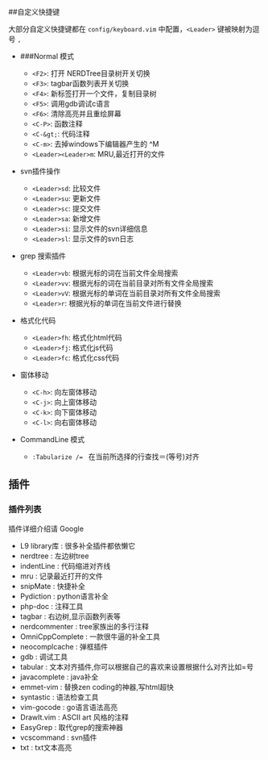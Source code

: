 ##自定义快捷键

大部分自定义快捷键都在 <code>config/keyboard.vim</code> 中配置，<code>&lt;Leader&gt;</code> 键被映射为逗号 <code>,</code>

* ###Normal 模式

    - <code>&lt;F2&gt;</code>:   打开 NERDTree目录树开关切换
    - <code>&lt;F3&gt;</code>:   tagbar函数列表开关切换
    - <code>&lt;F4&gt;</code>:   新标签打开一个文件，复制目录树
    - <code>&lt;F5&gt;</code>:   调用gdb调试c语言
    - <code>&lt;F6&gt;</code>:   清除高亮并且重绘屏幕
    - <code>&lt;C-P&gt;</code>:  函数注释
    - <code>&lt;C-\&gt;</code>:  代码注释
    - <code>&lt;C-m&gt;</code>:  去掉windows下编辑器产生的 ^M
    - <code>&lt;Leader&gt;&lt;Leader&gt;m</code>:   MRU,最近打开的文件

* svn插件操作
    - <code>&lt;Leader&gt;sd</code>:   比较文件
    - <code>&lt;Leader&gt;su</code>:   更新文件
    - <code>&lt;Leader&gt;sc</code>:   提交文件
    - <code>&lt;Leader&gt;sa</code>:   新增文件
    - <code>&lt;Leader&gt;si</code>:   显示文件的svn详细信息
    - <code>&lt;Leader&gt;sl</code>:   显示文件的svn日志
   
* grep 搜索插件
    - <code>&lt;Leader&gt;vb</code>:   根据光标的词在当前文件全局搜索
    - <code>&lt;Leader&gt;vv</code>:   根据光标的词在当前目录对所有文件全局搜索
    - <code>&lt;Leader&gt;vV</code>:   根据光标的单词在当前目录对所有文件全局搜索
    - <code>&lt;Leader&gt;r</code>:    根据光标的单词在当前文件进行替换

* 格式化代码
    - <code>&lt;Leader&gt;fh</code>:   格式化html代码
    - <code>&lt;Leader&gt;fj</code>:   格式化js代码
    - <code>&lt;Leader&gt;fc</code>:   格式化css代码

* 窗体移动
    - <code>&lt;C-h&gt;</code>:   向左窗体移动
    - <code>&lt;C-j&gt;</code>:   向上窗体移动
    - <code>&lt;C-k&gt;</code>:   向下窗体移动
    - <code>&lt;C-l&gt;</code>:   向右窗体移动

    
* CommandLine 模式
    - <code>:Tabularize /= </code>   在当前所选择的行查找＝(等号)对齐



## 插件

### 插件列表

插件详细介绍请 Google

* L9 library库  : 很多补全插件都依懒它
* nerdtree      : 左边树tree
* indentLine    : 代码缩进对齐线
* mru           : 记录最近打开的文件
* snipMate      : 快捷补全
* Pydiction     : python语言补全
* php-doc       : 注释工具
* tagbar        : 右边树,显示函数列表等
* nerdcommenter : tree家族出的多行注释
* OmniCppComplete : 一款很牛逼的补全工具
* neocomplcache : 弹框插件
* gdb : 调试工具
* tabular : 文本对齐插件,你可以根据自己的喜欢来设置根据什么对齐比如=号
* javacomplete  : java补全
* emmet-vim     : 替换zen coding的神器,写html超快
* syntastic     : 语法检查工具
* vim-gocode    : go语言语法高亮
* DrawIt.vim    : ASCII art 风格的注释
* EasyGrep      : 取代grep的搜索神器
* vcscommand    : svn插件
* txt           : txt文本高亮
